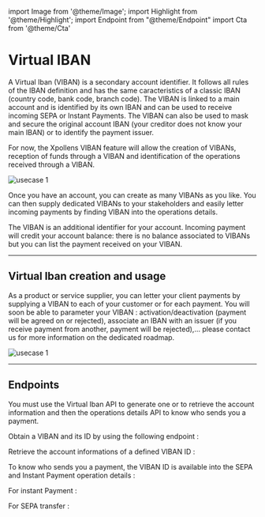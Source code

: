 import Image from '@theme/Image';
import Highlight from '@theme/Highlight';
import Endpoint from "@theme/Endpoint"
import Cta from '@theme/Cta'

# Virtual IBAN

A Virtual Iban (VIBAN) is a secondary account identifier. It follows all rules of the IBAN definition and has the same caracteristics of a classic IBAN (country code, bank code, branch code).
The VIBAN is linked to a main account and is identified by its own IBAN and can be used to receive incoming SEPA or Instant Payments. 
The VIBAN can also be used to mask and secure the original account IBAN (your creditor does not know your main IBAN) or to identify the payment issuer.

For now, the Xpollens VIBAN feature will allow the creation of VIBANs, reception of funds through a VIBAN and identification of the operations received through a VIBAN.

<Image src="docs/Account-Virtual-Iban-scheme.png" alt="usecase 1"/>

<Highlight>

Once you have an account, you can create as many VIBANs as you like. 
You can then supply dedicated VIBANs to your stakeholders and easily letter incoming payments by finding VIBAN into the operations details.

</Highlight>

<Highlight type="tip">

The VIBAN is an additional identifier for your account. Incoming payment will credit your account balance: there is no balance associated to VIBANs but you can list the payment received on your VIBAN. 

</Highlight>

---
## Virtual Iban creation and usage

As a product or service supplier, you can letter your client payments by supplying a VIBAN to each of your customer or for each payment. 
You will soon be able to parameter your VIBAN : activation/deactivation (payment will be agreed on or rejected), associate an IBAN with an issuer (if you receive payment from another, payment will be rejected),...  please contact us for more information on the dedicated roadmap.

<Image src="docs/Account-Virtual-Iban.png" alt="usecase 1"/>

---

## Endpoints

You must use the Virtual Iban API to generate one or to retrieve the account information and then the operations details API to know who sends you a payment.

Obtain a VIBAN and its ID by using the following endpoint :

<Endpoint apiUrl="/v2.0/AccountManagement" path="/api/v2.0/virtual-ibans" method="post"/>

Retrieve the account informations of a defined VIBAN ID :

<Endpoint apiUrl="/v2.0/AccountManagement" path="/api/v2.0/virtual-ibans/{virtualIbanId}" method="get"/>



To know who sends you a payment, the VIBAN ID is available into the SEPA and Instant Payment operation details :

For instant Payment : <Endpoint apiUrl="/v2.0/Transfers.InstantPayment" path="/api/v2.0/users/{AppUserId}/sctinst/{orderid}" method="get"/>

For SEPA transfer :  <Endpoint apiUrl="/v1.0/migrationProxy" path="/api/v1.1/users/{userid}/sct" method="get"/>

<Cta
  context="doc"
  ui="button"
  link="/api/Core"
  label="Try it out"
/>
